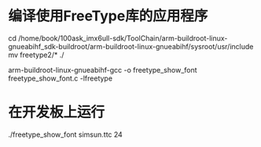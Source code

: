 <!--
 * @Author: Clark
 * @Email: haixuanwoTxh@gmail.com
 * @Date: 2024-09-07 15:27:12
 * @LastEditors: Clark
 * @LastEditTime: 2024-09-07 15:43:06
 * @Description: file content
-->

# 编译使用FreeType库的应用程序


cd /home/book/100ask_imx6ull-sdk/ToolChain/arm-buildroot-linux-gnueabihf_sdk-buildroot/arm-buildroot-linux-gnueabihf/sysroot/usr/include
mv freetype2/* ./

arm-buildroot-linux-gnueabihf-gcc -o freetype_show_font freetype_show_font.c -lfreetype

# 在开发板上运行
./freetype_show_font simsun.ttc 24

